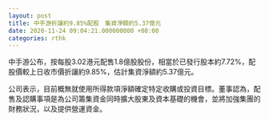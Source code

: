 ```yaml
---
layout: post
title: 中手游折讓約9.85%配股　集資淨額約5.37億元
date: 2020-11-24 09:04:21.000000000 +08:00
categories: rthk
---
```


中手游公布，按每股3.02港元配售1.8億股股份，相當於已發行股本約7.72%，配股價較上日收市價折讓約9.85%，估計集資淨額約5.37億元。

公司表示，目前概無就使用所得款項淨額確定特定收購或投資目標。董事認為，配售及認購事項是為公司籌集資金同時擴大股東及資本基礎的機會，並將加強集團的財務狀況，以及提供營運資金。
